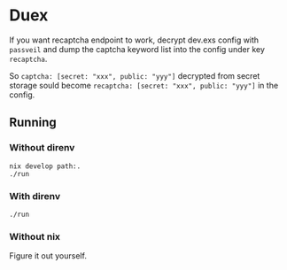 # Duex

If you want recaptcha endpoint to work, decrypt dev.exs config with `passveil` and dump the captcha keyword list into the config under key `recaptcha`.

So `captcha: [secret: "xxx", public: "yyy"]` decrypted from secret storage sould become `recaptcha: [secret: "xxx", public: "yyy"]` in the config.

## Running

### Without direnv

```
nix develop path:.
./run
```

### With direnv

```
./run
```

### Without nix

Figure it out yourself.
